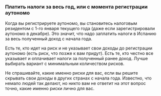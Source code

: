 ### Платить налоги за весь год, или с момента регистрации аутономо

Когда вы регистрируете аутономо, вы становитесь налоговым резидентом с 1-го
января текущего года (даже если зарегистрировали аутономо в
декабре). Это значит, что надо заплатить налоги в Испанию за весь полученный
доход с начала года.

Есть те, кто идет на риск и не указывает свои доходы до регистрации
аутономо (есть риск, что позже к вам придут). Есть те, кто честно все
указывает и оплачивает налоги за полученный ранее доход. Лучше выбирать
вариант с минимальным количеством рисков.

Не спрашивайте, какие именно риски для вас, если вы решите скрывать свои
доходы в других странах с начала года. Известно, что немало людей
так делают, но никто вам не ответит на этот вопрос точно, какие именно риски
лично для вас.
